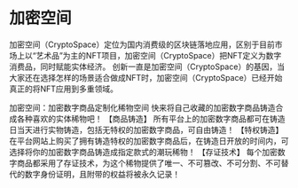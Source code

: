 # 

# 加密空间

加密空间（CryptoSpace）定位为国内消费级的区块链落地应用，区别于目前市场上以“艺术品”为主的NFT项目，加密空间（CryptoSpace）把NFT定义为数字消费品，同时赋能实体经济。 创新一直是加密空间（CryptoSpace）的基因，当大家还在选择怎样的场景适合做成NFT时，加密空间（CryptoSpace）已经开始真正的将NFT应用到多重领域。

‎加密空间：加密数字商品定制化稀物空间 快来将自己收藏的加密数字商品铸造合成各种喜欢的实体稀物吧！ 【商品铸造】 所有平台上的加密数字商品都可在铸造日当天进行实物铸造，包括无特权的加密数字商品，可自由铸造！ 【特权铸造】 在平台网站上购买了拥有铸造特权的加密数字商品后，在铸造日开放的时间内，可选择将你的加密数字商品铸造成指定款式的潮玩稀物！ 【存证技术】 每个加密数字商品都采用了存证技术，为这个稀物提供了唯一、不可篡改、不可分割、不可替代的数字身份证明，且附带的权益将被永久记录！ 

